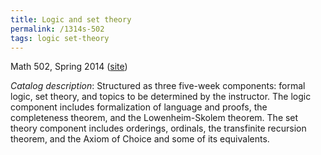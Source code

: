 ```yaml
---
title: Logic and set theory
permalink: /1314s-502
tags: logic set-theory
---
```


Math 502, Spring 2014 ([site](http://math.boisestate.edu/m502))<!--more-->

*Catalog description*: Structured as three five-week components: formal logic, set theory, and topics to be determined by the instructor. The logic component includes formalization of language and proofs, the completeness theorem, and the Lowenheim-Skolem theorem. The set theory component includes orderings, ordinals, the transfinite recursion theorem, and the Axiom of Choice and some of its equivalents.
